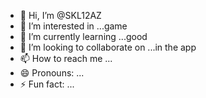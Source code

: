 - 👋 Hi, I’m @SKL12AZ
- 👀 I’m interested in ...game
- 🌱 I’m currently learning ...good
- 💞️ I’m looking to collaborate on ...in the app
- 📫 How to reach me ...
- 😄 Pronouns: ...
- ⚡ Fun fact: ...

<!---
SKL12AZ/SKL12AZ is a ✨ special ✨ repository because its `README.md` (this file) appears on your GitHub profile.
You can click the Preview link to take a look at your changes.
--->
